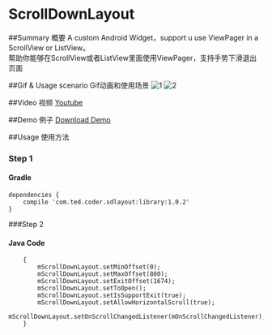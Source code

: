 # ScrollDownLayout
##Summary 概要
A custom Android Widget，support u use ViewPager in a ScrollView or ListView。  
帮助你能够在ScrollView或者ListView里面使用ViewPager，支持手势下滑退出页面

##Gif & Usage scenario Gif动画和使用场景
![1](https://github.com/xiongwei-git/ScrollDownLayout/blob/master/Art/2.gif)
![2](https://github.com/xiongwei-git/ScrollDownLayout/blob/master/Art/use.png)

##Video 视频
[Youtube](https://youtu.be/YVO7dljmwpw)

##Demo 例子
[Download Demo](https://github.com/xiongwei-git/ScrollDownLayout/blob/master/Art/app-debug.apk)

##Usage 使用方法
### Step 1
#### Gradle
```
dependencies {
    compile 'com.ted.coder.sdlayout:library:1.0.2'
}
```
###Step 2
#### Java Code
```
	{
		mScrollDownLayout.setMinOffset(0);
        mScrollDownLayout.setMaxOffset(800);
        mScrollDownLayout.setExitOffset(1674);
        mScrollDownLayout.setToOpen();
        mScrollDownLayout.setIsSupportExit(true);
        mScrollDownLayout.setAllowHorizontalScroll(true);
        mScrollDownLayout.setOnScrollChangedListener(mOnScrollChangedListener);
    }
		
```
